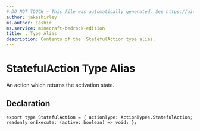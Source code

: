 ```yaml
---
# DO NOT TOUCH — This file was automatically generated. See https://github.com/mojang/minecraftapidocsgenerator to modify descriptions, examples, etc.
author: jakeshirley
ms.author: jashir
ms.service: minecraft-bedrock-edition
title: . Type Alias
description: Contents of the .StatefulAction type alias.
---
```

# StatefulAction Type Alias

An action which returns the activation state.

## Declaration
`export type StatefulAction = {
    actionType: ActionTypes.StatefulAction;
    readonly onExecute: (active: boolean) => void;
};`
